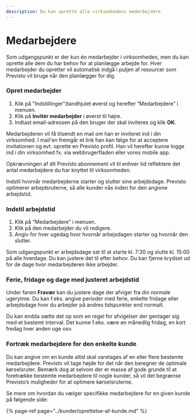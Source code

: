 ```yaml
---
description: Du kan oprette alle virksomhedens medarbejdere
---
```


# Medarbejdere

Som udgangspunkt er der kun én medarbejder i virksomheden, men du kan oprette alle dem du har behov for at planlægge arbejde for. Hver medarbejder du opretter vil automatisk indgå i puljen af resourcer som Previsto vil bruge når den planlægger for dig.

### Opret medarbejder <a id="opret-medarbejder"></a>

1. Klik på "Indstillinger"\(tandhjulet øverst  og herefter “Medarbejdere” i menuen.
2. Klik på **Invitér medarbejder** i øverst til højre.
3. Indtast email-adressen på den bruger der skal inviteres og klik **OK**.

Medarbejderen vil få tilsendt en mail om han er inviteret ind i din virksomhed. I mail'en fremgår et link han kan følge for at acceptere invitationen og evt. oprette en Previsto profil. Han vil herefter kunne logge ind i din virksomhed fx. via webbrugerfladen eller vores mobile app.

Opkrævningen af dit Previsto abonnement vil til enhver tid reflektere det antal medarbejdere du har knyttet til virksomheden. 

Indstil hvornår medarbejderne starter og slutter sine arbejdsdage. Previsto optimerer arbejdsruterne, så alle kunder nås inden for den angivne arbejdstid.

### Indstil arbejdstid

1. Klik på “Medarbejdere” i menuen.
2. Klik på den medarbejder du vil redigere.
3. Angiv for hver ugedag hvor hvornår arbejsdagen starter og hvornår den slutter.

Som udgangspunkt er arbejdsdage sat til at starte kl. 7:30 og slutte kl. 15:00 på alle hverdage. Du kan justere det til efter behov. Du kan fjerne krydset ud for de dage hvor medarbejderen ikke arbejder.

### Ferie, fridage og dage med justeret arbejdstid <a id="ferie-fridage-og-dage-med-justeret-arbejdstid"></a>

Under fanen **Fravær** kan du justere dage der afviger fra din normale ugerytme. Du kan f.eks. angive perioder med ferie, enkelte fridage eller arbejdsdage hvor du arbejder på andres tidspunkter end normalt.

Du kan endda sætte det op som en regel for afvigelser der gentager sig med et bestemt interval. Det kunne f.eks. være en månedlig fridag, en kort fredag hver anden uge osv.  


### Fortræk medarbejdere for den enkelte kunde <a id="fortr&#xE6;k-medarbejdere-for-den-enkelte-kunde"></a>

Du kan angive om en kunde altid skal varetages af en eller flere bestemte medarbejdere. Previsto vil tage højde for det når den beregner de optimale kørselsruter. Bemærk dog at selvom der er masse af gode grunde til at foretrække bestemte medarbejdere til nogle kunder, så vil det begrænse Previsto’s muligheder for at optimere kørselsruterne.

Se mere om hvordan du vælger specifikke medarbejdere for en given kunde på følgende side:

{% page-ref page="../kunder/oprettelse-af-kunde.md" %}


